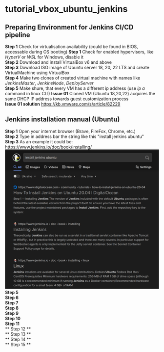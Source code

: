 # tutorial_vbox_ubuntu_jenkins

## Preparing Environment for Jenkins CI/CD pipeline
**Step 1** Check for virtualisation availability (could be found in BIOS, accessable during OS booting)
**Step 1** Check for enabled hypervisors, like *HyperV* or *WSL* for Windows, disable it <br>
**Step 2** Download and install VirtualBox v6 and above <br>
**Step 3** Download ISO image of Ubuntu server  18, 20, 22 LTS and create VirtualMachine using VirtualBox <br> 
**Step 4** Make two clones of created virtual machine with names like *JenkinsMaster*, *JenkinsNode*, *DeployServer* <br>
**Step 5** Make shure, that every VM has a different ip address (use *ip a* command in linux CLI)
**Issue 01** Cloned VM (Ubuntu 18,20,22) acquires the same DHCP IP address towards guest customization process <br>
**Issue 01 solution** https://kb.vmware.com/s/article/82229 <br>

## Jenkins installation manual (Ubuntu)

**Step 1** Open your internet browser (Brave, FireFox, Chrome, etc.) <br>
**Step 2** Type in address bar the string like this "install jenkins ubuntu" <br>
**Step 3** As an example it could be: <br> https://www.jenkins.io/doc/book/installing/ <br>
![How it looks like](./src/install_jenkins_ubuntu.png "Jenkins instrallation page screenshot") <br>
**Step 5**
<br>
**Step 6**
<br>
**Step 7**
<br>
**Step 8**
<br>
**Step 9**
<br>
**Step 10**
<br>
**Step 11**
<br>
** Step 12 **
<br>
** Step 13 **
<br>
** Step 14 **
<br>
** Step 15 **
<br>

